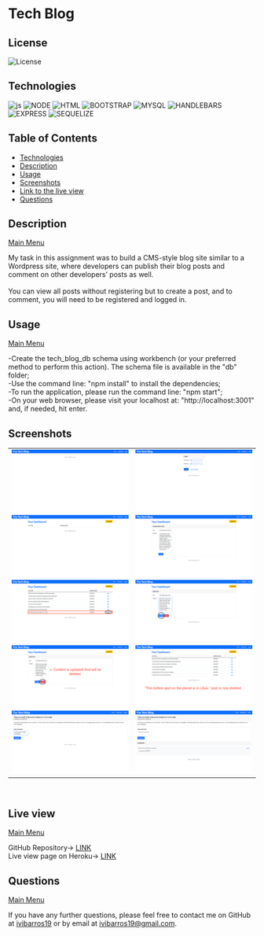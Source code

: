 <a name='home'></a>
# Tech Blog

## License

  ![License](https://img.shields.io/badge/License-MIT-blue)
  <br>
  
  <a name='tech'></a>
## Technologies
  ![js](https://img.shields.io/badge/JS-JavaScript-red) ![NODE](https://img.shields.io/badge/npm-Node.js-lightgrey) ![HTML](https://img.shields.io/badge/%3C%3E-HTML-brightgreen) ![BOOTSTRAP](https://img.shields.io/badge/%E2%99%A1-Bootstrap-blue) ![MYSQL](https://img.shields.io/badge/%F0%9F%90%AC-MySQL-ff69b4) ![HANDLEBARS](https://img.shields.io/badge/%7B%7B%20%7D%7D-Handlebars-black) ![EXPRESS](https://img.shields.io/badge/-Express-9cf) ![SEQUELIZE](https://img.shields.io/badge/-Sequelize-9cf)
  <br>
  
  
  <h2>Table of Contents</h2>
  
  * [Technologies](#tech)
  * [Description](#description)
  * [Usage](#usage)
  * [Screenshots](#scrs)
  * [Link to the live view](#live)
  * [Questions](#questions)



<a name='description'></a>
## Description
[Main Menu](#home)

My task in this assignment was to build a CMS-style blog site similar to a Wordpress site, where developers can publish their blog posts and comment on other developers’ posts as well.
<br>
<br>
You can view all posts without registering but to create a post, and to comment, you will need to be registered and logged in. 


<a name='usage'></a>
## Usage

[Main Menu](#home)
  
-Create the tech_blog_db schema using workbench (or your preferred method to perform this action). The schema file is available in the "db" folder;<br>
-Use the command line: "npm install" to install the dependencies;<br>
-To run the application, please run the command line: "npm start";<br>
-On your web browser, please visit your localhost at: "http://localhost:3001" and, if needed, hit enter. <br>


 
<a name='scrs'></a>
## Screenshots<br>

<table>
  <tr>
    <td><img src="img/screenshot1.png" target="blank" width=300px></td>
    <td><img src="img/screenshot2.png" target="blank" width=300px></td>

  </tr>
  <tr>
    <td><img src="img/screenshot3.png" target="blank" width=300px></td>
    <td><img src="img/screenshot4.png" target="blank" width=300px></td>

  </tr>
  <tr>
    <td><img src="img/screenshot5.png" target="blank" width=300px></td>
    <td><img src="img/screenshot6.png" target="blank" width=300px></td>

  </tr>
  <tr>
    <td><img src="img/screenshot7.png" target="blank" width=300px></td>
    <td><img src="img/screenshot8.png" target="blank" width=300px></td>

  </tr>

  <tr>
    <td><img src="img/screenshot9.png" target="blank" width=300px></td>
    <td><img src="img/screenshot10.png" target="blank" width=300px></td>

  </tr>

  </table>
 
<br>
<a name='live'></a>

## Live view
[Main Menu](#home)

GitHub Repository-> <a href="https://ibarros19.github.io/tBlog/" target="_blank">LINK</a> 
<br>
Live view page on Heroku-> <a href="https://blogivi.herokuapp.com/" target="_blank">LINK</a> 
<a name='questions'></a>

## Questions
[Main Menu](#home)

If you have any further questions, please feel free to contact me on GitHub at [ivibarros19](https://github.com/ivibarros19) or by email at [ivibarros19@gmail.com](ivibarros19@gmail.com).

